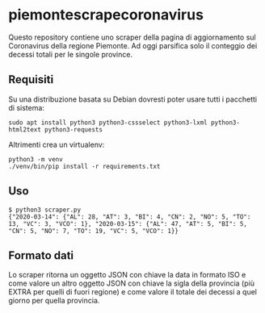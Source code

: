 # piemontescrapecoronavirus

Questo repository contiene uno scraper della pagina di aggiornamento sul Coronavirus
della regione Piemonte. Ad oggi parsifica solo il conteggio dei decessi totali per
le singole province.

## Requisiti

Su una distribuzione basata su Debian dovresti poter usare tutti i pacchetti di sistema:

```
sudo apt install python3 python3-cssselect python3-lxml python3-html2text python3-requests
```

Altrimenti crea un virtualenv:

```
python3 -m venv
./venv/bin/pip install -r requirements.txt
```

## Uso

```
$ python3 scraper.py
{"2020-03-14": {"AL": 28, "AT": 3, "BI": 4, "CN": 2, "NO": 5, "TO": 13, "VC": 3, "VCO": 1}, "2020-03-15": {"AL": 47, "AT": 5, "BI": 5, "CN": 5, "NO": 7, "TO": 19, "VC": 5, "VCO": 1}}
```

## Formato dati

Lo scraper ritorna un oggetto JSON con chiave la data in formato ISO e come valore un altro
oggetto JSON con chiave la sigla della provincia (più EXTRA per quelli di fuori regione) e
come valore il totale dei decessi a quel giorno per quella provincia.

